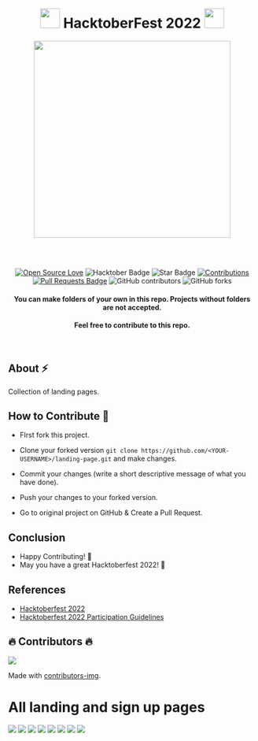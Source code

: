 <h1 align="center"> <img src= "https://octodex.github.com/images/original.png" width= "40" /> HacktoberFest 2022 <img src="https://octodex.github.com/images/original.png" width= "40" /> </h1>



<div align="center">

<img src= "https://github.com/prabhurohiths/web-hacktoberfest2022/blob/main/Assets/Hfest-Logo-2-Color-Manga.png" width= "400"/>

<br> <br>

[![Open Source Love](https://firstcontributions.github.io/open-source-badges/badges/open-source-v1/open-source.svg)](https://github.com/MrKrishnaAgarwal/Hacktoberfest2022)
<img src="https://img.shields.io/badge/HacktoberFest-2022-blueviolet" alt="Hacktober Badge"/>
<img src="https://img.shields.io/static/v1?label=%E2%AD%90&message=If%20Useful&style=style=flat&color=BC4E99" alt="Star Badge"/>
<a href="" ><img src="https://img.shields.io/badge/Contributions-welcome-green.svg?style=flat&logo=github" alt="Contributions" /></a>
<a href=""><img src="https://img.shields.io/github/issues-pr-closed/djswain09/landing-page" alt="Pull Requests Badge"/></a>
<img alt="GitHub contributors" src="https://img.shields.io/github/contributors/djswain09/landing-page?color=light-green">
<img alt="GitHub forks" src="https://img.shields.io/github/forks/djswain09/landing-page?style=social">
<h4>You can make folders of your own in this repo. Projects without folders are not accepted.</h4>


<h4> Feel free to contribute to this repo.</h4>

</div>

<br>

## About :zap:
Collection of landing pages.

## How to Contribute :dart:

- FIrst fork this project.

- Clone your forked version ```git clone https://github.com/<YOUR-USERNAME>/landing-page.git```
 and make changes.

- Commit your changes (write a short descriptive message of what you have done).

- Push your changes to your forked version.

- Go to original project on GitHub & Create a Pull Request.

## Conclusion

- Happy Contributing! 🎉 
- May you have a great Hacktoberfest 2022! 🎉

## References

- [Hacktoberfest 2022](https://hacktoberfest.digitalocean.com)
- [Hacktoberfest 2022 Participation Guidelines](https://hacktoberfest.com/participation)

## :fire: Contributors :fire:

<a href="https://github.com/djswain09/landing-page/graphs/contributors">
  <img src="https://contrib.rocks/image?repo=djswain09/landing-page" />
</a>

Made with [contributors-img](https://contrib.rocks).


# All landing and sign up pages
<a href="https://github.com/djswain9/landing-page/tree/main/pages/signup-page-1_2022"><img src="https://github.com/djswain9/landing-page/blob/main/images/signup-page-1_2022.png"></a>
<a href="https://github.com/djswain9/landing-page/tree/main/pages/signup-page-2_2022"><img src="https://github.com/djswain9/landing-page/blob/main/images/signup-page-2_2022.png"></a>
<a href="https://github.com/djswain9/landing-page/tree/main/pages/signup-page-3_2022"><img src="https://github.com/djswain9/landing-page/blob/main/images/signup-page-3_2022.png"></a>
<a href="https://github.com/djswain9/landing-page/tree/main/pages/signup-page-4_2022"><img src="https://github.com/djswain9/landing-page/blob/main/images/signup-page-4_2022.png"></a>
<a href="https://github.com/djswain9/landing-page/tree/main/hacktober2022/page_1"><img src="https://github.com/djswain9/landing-page/blob/main/images/page_1.png"></a>
<a href="https://github.com/djswain9/landing-page/tree/main/hacktober2022/page_2"><img src="https://github.com/djswain9/landing-page/blob/main/images/page_2.png"></a>
<a href="https://github.com/djswain9/landing-page/tree/main/hacktober2022/page_3"><img src="https://github.com/djswain9/landing-page/blob/main/images/page_3.png"></a>
<a href="https://github.com/djswain9/landing-page/tree/main/hacktober2022/page_4"><img src="https://github.com/djswain9/landing-page/blob/main/images/page_4.png"></a>
